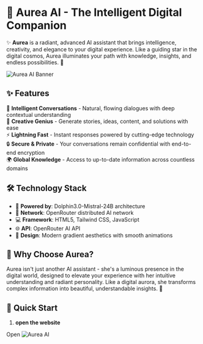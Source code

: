 # 🌟 Aurea AI - The Intelligent Digital Companion

✨ **Aurea** is a radiant, advanced AI assistant that brings intelligence, creativity, and elegance to your digital experience. Like a guiding star in the digital cosmos, Aurea illuminates your path with knowledge, insights, and endless possibilities. 🚀

![Aurea AI Banner](https://placehold.co/800x300/1e293b/38bdf8?text=Aurea+AI+-+Intelligent+Assistant)

## ✨ Features

💫 **Intelligent Conversations** - Natural, flowing dialogues with deep contextual understanding  
🎨 **Creative Genius** - Generate stories, ideas, content, and solutions with ease  
⚡ **Lightning Fast** - Instant responses powered by cutting-edge technology  
🔒 **Secure & Private** - Your conversations remain confidential with end-to-end encryption  
🌍 **Global Knowledge** - Access to up-to-date information across countless domains  

## 🛠️ Technology Stack

- 🐬 **Powered by**: Dolphin3.0-Mistral-24B architecture
- 🔗 **Network**: OpenRouter distributed AI network
- 💻 **Framework**: HTML5, Tailwind CSS, JavaScript
- 🌐 **API**: OpenRouter AI API
- 🎨 **Design**: Modern gradient aesthetics with smooth animations

## 🎯 Why Choose Aurea?

Aurea isn't just another AI assistant - she's a luminous presence in the digital world, designed to elevate your experience with her intuitive understanding and radiant personality. Like a digital aurora, she transforms complex information into beautiful, understandable insights. 🌈

## 🚀 Quick Start

1. **open the website**

Open ![Aurea AI](https://guzesqdro.github.io/aurea)

  
